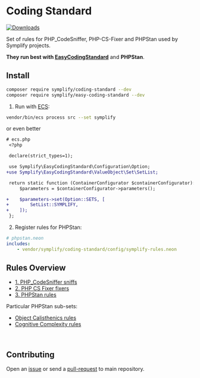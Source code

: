 # Coding Standard

[![Downloads](https://img.shields.io/packagist/dt/symplify/coding-standard.svg?style=flat-square)](https://packagist.org/packages/symplify/coding-standard/stats)

Set of rules for PHP_CodeSniffer, PHP-CS-Fixer and PHPStan used by Symplify projects.

**They run best with [EasyCodingStandard](https://github.com/symplify/easy-coding-standard)** and **PHPStan**.

## Install

```bash
composer require symplify/coding-standard --dev
composer require symplify/easy-coding-standard --dev
```

1. Run with [ECS](https://github.com/symplify/easy-coding-standard):

```bash
vendor/bin/ecs process src --set symplify
```

or even better

```diff
# ecs.php
 <?php

 declare(strict_types=1);

 use Symplify\EasyCodingStandard\Configuration\Option;
+use Symplify\EasyCodingStandard\ValueObject\Set\SetList;

 return static function (ContainerConfigurator $containerConfigurator): void {
     $parameters = $containerConfigurator->parameters();

+    $parameters->set(Option::SETS, [
+        SetList::SYMPLIFY,
+    ]);
 };
```

2. Register rules for PHPStan:

```yaml
# phpstan.neon
includes:
    - vendor/symplify/coding-standard/config/symplify-rules.neon
```

## Rules Overview

- [1. PHP_CodeSniffer sniffs](/docs/php_code_sniffer_sniffs.md)
- [2. PHP CS Fixer fixers](/docs/phpcs_fixer_fixers.md)
- [3. PHPStan rules](/docs/phpstan_rules.md)

Particular PHPStan sub-sets:

- [Object Calisthenics rules](/docs/phpstan_rules.md#object-calisthenics-rules)
- [Cognitive Complexity rules](/docs/phpstan_rules.md#cognitive-complexity)

<br>

## Contributing

Open an [issue](https://github.com/symplify/symplify/issues) or send a [pull-request](https://github.com/symplify/symplify/pulls) to main repository.
